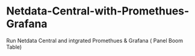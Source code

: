 # Netdata-Central-with-Promethues-Grafana
Run Netdata Central and intgrated Promethues &amp; Grafana ( Panel Boom Table)
